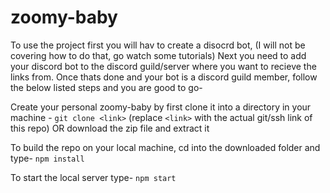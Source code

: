# zoomy-baby
To use the project first you will hav to create a disocrd bot, (I will not be covering how to do that, go watch some tutorials)
Next you need to add your discord bot to the discord guild/server where you want to recieve the links from.
Once thats done and your bot is a discord guild member, follow the below listed steps and you are good to go-


Create your personal zoomy-baby by first clone it into a directory in your machine -
`git clone <link>`
(replace `<link>` with the actual git/ssh link of this repo) OR download the zip file and extract it

To build the repo on your local machine, cd into the downloaded folder and type-
`npm install`

To start the local server type-
`npm start`
